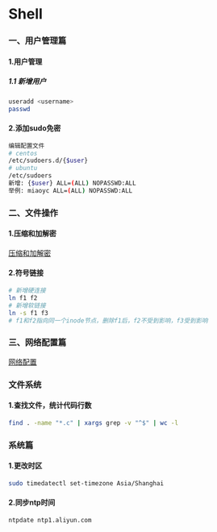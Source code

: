 Shell 
=

### 一、用户管理篇
#### 1.用户管理
##### 1.1 新增用户
```bash
useradd <username>
passwd
```

#### 2.添加sudo免密
```bash
编辑配置文件
# centos 
/etc/sudoers.d/{$user}
# ubuntu
/etc/sudoers
新增: {$user} ALL=(ALL) NOPASSWD:ALL
举例: miaoyc ALL=(ALL) NOPASSWD:ALL
```

### 二、文件操作
#### 1.压缩和加解密
[压缩和加解密](./tar.md)

#### 2.符号链接
```bash
# 新增硬连接
ln f1 f2
# 新增软链接
ln -s f1 f3
# f1和f2指向同一个inode节点，删除f1后，f2不受到影响，f3受到影响
```

### 三、网络配置篇
[网络配置](./network.md)

### 文件系统
#### 1.查找文件，统计代码行数
```bash
find . -name "*.c" | xargs grep -v "^$" | wc -l
```

### 系统篇
#### 1.更改时区
```bash
sudo timedatectl set-timezone Asia/Shanghai
```

#### 2.同步ntp时间
```bash
ntpdate ntp1.aliyun.com
```

